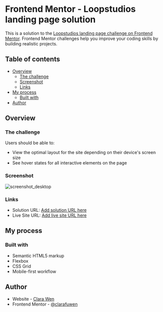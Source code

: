 # Frontend Mentor - Loopstudios landing page solution

This is a solution to the [Loopstudios landing page challenge on Frontend Mentor](https://www.frontendmentor.io/challenges/loopstudios-landing-page-N88J5Onjw). Frontend Mentor challenges help you improve your coding skills by building realistic projects. 

## Table of contents

- [Overview](#overview)
  - [The challenge](#the-challenge)
  - [Screenshot](#screenshot)
  - [Links](#links)
- [My process](#my-process)
  - [Built with](#built-with)
- [Author](#author)


## Overview

### The challenge

Users should be able to:

- View the optimal layout for the site depending on their device's screen size
- See hover states for all interactive elements on the page

### Screenshot

![screenshot_desktop](./screenshot.jpg)


### Links

- Solution URL: [Add solution URL here](https://your-solution-url.com)
- Live Site URL: [Add live site URL here](https://admirable-moonbeam-6f03f7.netlify.app/)

## My process

### Built with

- Semantic HTML5 markup
- Flexbox
- CSS Grid
- Mobile-first workflow


## Author

- Website - [Clara Wen](https://github.com/clarafuwen/FM_Projects/tree/main/loopStudiosLandingPage)
- Frontend Mentor - [@clarafuwen](https://www.frontendmentor.io/profile/clarafuwen)

